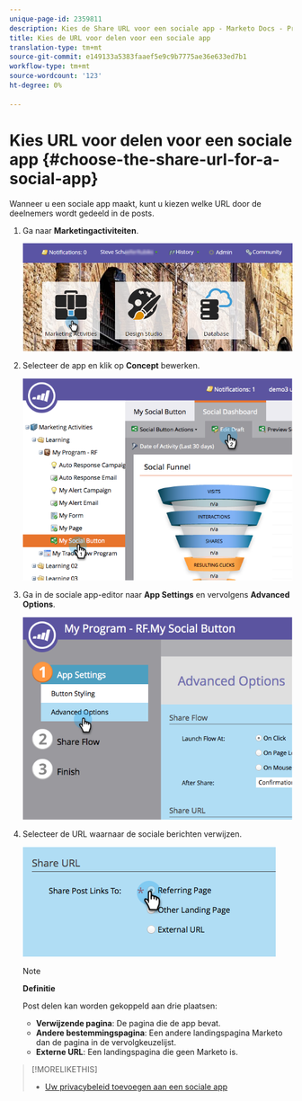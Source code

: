 ```yaml
---
unique-page-id: 2359811
description: Kies de Share URL voor een sociale app - Marketo Docs - Productdocumentatie
title: Kies de URL voor delen voor een sociale app
translation-type: tm+mt
source-git-commit: e149133a5383faaef5e9c9b7775ae36e633ed7b1
workflow-type: tm+mt
source-wordcount: '123'
ht-degree: 0%

---
```



# Kies URL voor delen voor een sociale app {#choose-the-share-url-for-a-social-app}

Wanneer u een sociale app maakt, kunt u kiezen welke URL door de deelnemers wordt gedeeld in de posts.

1. Ga naar **Marketingactiviteiten**.

   ![](assets/login-marketing-activities-1.png)

1. Selecteer de app en klik op **Concept** bewerken.

   ![](assets/image2015-4-21-11-3a12-3a12.png)

1. Ga in de sociale app-editor naar **App Settings** en vervolgens **Advanced Options**.

   ![](assets/image2015-4-21-11-3a14-3a46.png)

1. Selecteer de URL waarnaar de sociale berichten verwijzen.

   ![](assets/image2015-4-21-11-3a15-3a26.png)

   >[!NOTE]
   >
   >**Definitie**
   >
   >
   >Post delen kan worden gekoppeld aan drie plaatsen:
   >
   >    
   >    
   >    * **Verwijzende pagina**: De pagina die de app bevat.
   >    * **Andere bestemmingspagina**: Een andere landingspagina Marketo dan de pagina in de vervolgkeuzelijst.
   >    * **Externe URL**: Een landingspagina die geen Marketo is.


>[!MORELIKETHIS]
>
>* [Uw privacybeleid toevoegen aan een sociale app](add-your-privacy-policy-to-a-social-app.md)

>



